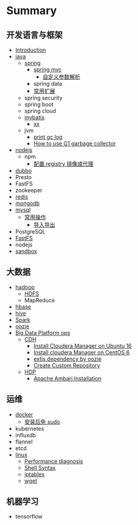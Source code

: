 # Summary

## 开发语言与框架

* [Introduction](README.md)
* [java](java.md)
  * [spring](java/spring.md)
    * [spring mvc](java/spring/spring-mvc.md)
      * [自定义参数解析](java/spring/spring-mvc/zi-ding-yi-can-shu-jie-xi.md)
    * spring data
    * [常用扩展](java/spring/chang-yong-kuo-zhan.md)
  * spring security
  * spring boot
  * spring cloud 
  * [mybatis](java/mybatis.md)
    * [xx](java/mybatis/xxx.md)
  * jvm
    * [print gc log ](java/print-gc-log.md)
    * [How to use G1 garbage collector](java/how-to-use-g1-garbage-collector.md)
* [nodejs](nodejs.md)
  * npm
    * [配置 registry 镜像或代理](nodejs/pei-zhiregistry-jing-xiang-huo-dai-li.md)
* [dubbo](dubbo.md)
* Presto
* FastFS
* zookeeper
* [redis](redis.md)
* [mongodb](mongodb.md)
* [mysql](mysql.md)
  * [常用操作](mysql/chang-yong-cao-zuo.md)
    * [导入导出](mysql/chang-yong-cao-zuo/dao-ru-dao-chu.md)
* PostgreSQL
* [FastFS](fastfs.md)
* nodejs
* [sandbox](sandbox.md)

## 大数据

* [hadoop](hadoop.md)
  * [HDFS](hadoop/hdfs.md)
  * MapReduce
* [hbase](spring/xxx.md)
* [hive](spring/README.md)
* [Spark](spark.md)
* [oozie](oozie.md)
* [Big Data Platform ops](big-data-platform-ops.md)
  * [CDH](big-data-platform-ops/cdh.md)
    * [Install  Cloudera Manager on Ubuntu 16](big-data-platform-ops/cdh/install-cm-on-ubuntu-16.md)
    * [Install cloudera Manager on CentOS 6 ](big-data-platform-ops/cdh/install-cloudera-manager-on-centos-6.md)
    * [extjs dependency by oozie](big-data-platform-ops/cdh/extjs-dependency-by-oozie.md)
    * [Create Custom Repository](big-data-platform-ops/cdh/create-custom-repository.md)
  * [HDP](big-data-platform-ops/hdp.md)
    * [Apache Ambari Installation](big-data-platform-ops/apache-ambari-installation.md)

## 运维

* [docker](yun-wei/docker.md)
  * [安装后免 sudo](yun-wei/docker/an-zhuang-hou-mian-sudo.md)
* kubernetes
* influxdb
* flannel
* etcd
* [linux](yun-wei/linux.md)
  * [Performance diagnosis](yun-wei/linux/performance-diagnosis.md)
  * [Shell Syntax ](yun-wei/linux/shell-syntax.md)
  * [iptables](yun-wei/linux/iptables.md)
  * [wget](yun-wei/linux/wget.md)

## 机器学习

* tensorflow

